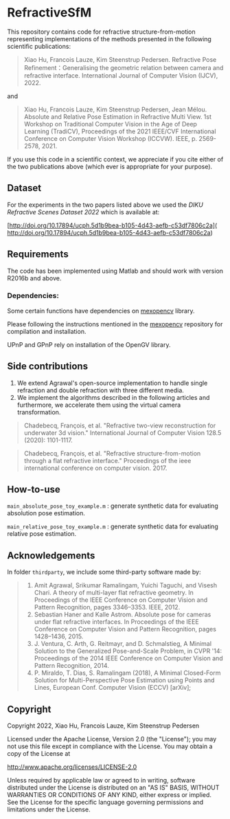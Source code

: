 # RefractiveSfM

This repository contains code for refractive structure-from-motion representing implementations of the methods presented in the following scientific publications:

> Xiao Hu, Francois Lauze, Kim Steenstrup Pedersen. Refractive Pose Refinement：Generalising the geometric relation between camera and refractive interface.
> International Journal of Computer Vision (IJCV), 2022.

and

> Xiao Hu, Francois Lauze, Kim Steenstrup Pedersen, Jean Mélou. Absolute and Relative Pose Estimation in Refractive Multi View.
> 1st Workshop on Traditional Computer Vision in the Age of Deep
Learning (TradiCV), Proceedings of the 2021 IEEE/CVF International Conference on Computer Vision Workshop (ICCVW). IEEE, p. 2569-2578, 2021.

If you use this code in a scientific context, we appreciate if you cite either of the two publications above (which ever is appropriate for your purpose).

## Dataset
For the experiments in the two papers listed above we used the *DIKU Refractive Scenes Dataset 2022* which is available at:

[http://doi.org/10.17894/ucph.5d1b9bea-b105-4d43-aefb-c53df7806c2a]( http://doi.org/10.17894/ucph.5d1b9bea-b105-4d43-aefb-c53df7806c2a)


## Requirements
The code has been implemented using Matlab and should work with version R2016b and above.


### Dependencies:

Some certain functions have dependencies on [mexopencv](https://github.com/kyamagu/mexopencv) library.

Please following the instructions mentioned in the  [mexopencv](https://github.com/kyamagu/mexopencv) repository for compilation and installation.

UPnP and GPnP rely on installation of the OpenGV library.


## Side contributions
1. We extend Agrawal's open-source implementation to handle single refraction and double refraction with three different media. 
2. We implement the algorithms described in the following articles and furthermore, we accelerate them using the virtual camera transformation.
> Chadebecq, François, et al. "Refractive two-view reconstruction for underwater 3d vision." International Journal of Computer Vision 128.5 (2020): 1101-1117.

> Chadebecq, François, et al. "Refractive structure-from-motion through a flat refractive interface." Proceedings of the ieee international conference on computer vision. 2017.

## How-to-use

`main_absolute_pose_toy_example.m` : generate synthetic data for evaluating absolution pose estimation.

`main_relative_pose_toy_example.m` : generate synthetic data for evaluating relative pose estimation.


## Acknowledgements

In folder `thirdparty`, we include some third-party software made by:

> 1. Amit Agrawal, Srikumar Ramalingam, Yuichi Taguchi, and Visesh Chari. A theory of multi-layer flat refractive geometry. In Proceedings of the IEEE Conference on Computer Vision and Pattern Recognition, pages 3346–3353. IEEE, 2012.
> 2. Sebastian Haner and Kalle Astrom. Absolute pose for cameras under flat refractive interfaces. In Proceedings of the IEEE Conference on Computer Vision and Pattern Recognition, pages 1428–1436, 2015.
>3. J. Ventura, C. Arth, G. Reitmayr, and D. Schmalstieg, A Minimal Solution to the Generalized Pose-and-Scale Problem, in CVPR '14: Proceedings of the 2014 IEEE Conference on Computer Vision and Pattern Recognition, 2014.
> 4. P. Miraldo, T. Dias, S. Ramalingam (2018), A Minimal Closed-Form Solution for Multi-Perspective Pose Estimation using Points and Lines, European Conf. Computer Vision (ECCV) [arXiv];


## Copyright

Copyright 2022, Xiao Hu, Francois Lauze, Kim Steenstrup Pedersen

Licensed under the Apache License, Version 2.0 (the "License");
you may not use this file except in compliance with the License. 
You may obtain a copy of the License at

http://www.apache.org/licenses/LICENSE-2.0

Unless required by applicable law or agreed to in writing, software
distributed under the License is distributed on an "AS IS" BASIS,
WITHOUT WARRANTIES OR CONDITIONS OF ANY KIND, either express or implied.
See the License for the specific language governing permissions and
limitations under the License.



